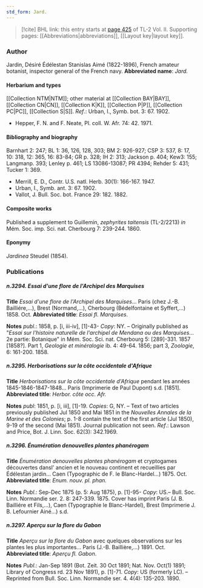 ```yaml
---
std_form: Jard.
---
```


> [!cite] BHL link: this entry starts at [page 425](https://www.biodiversitylibrary.org/page/33068667) of TL-2 Vol. II.
> Supporting pages: [[Abbreviations|abbreviations]], [[Layout key|layout key]].

### Author

Jardin, Désiré Édélestan Stanislas Aimé (1822-1896), French amateur botanist, inspector general of the French navy. 
**Abbreviated name**: *Jard.*

#### Herbarium and types

[[Collection NTM|NTM]]; other material at [[Collection BAY|BAY]], [[Collection CN|CN]], [[Collection K|K]], [[Collection P|P]], [[Collection PC|PC]], [[Collection S|S]].
*Ref*.: Urban, I., Symb. bot. 3: 67. 1902.
- Hepper, F. N. and F. Neate, Pl. coll. W. Afr. 74: 42. 1971.

#### Bibliography and biography

Barnhart 2: 247; BL 1: 36, 126, 128, 303; BM 2: 926-927; CSP 3: 537, 8: 17, 10: 318, 12: 365, 16: 83-84; GR p. 328; IH 2: 313; Jackson p. 404; Kew3: 155; Langmanp. 393; Lenley p. 461; LS 13086-13087; PR 4394; Rehder 5: 431; Tucker 1: 369.
- Merrill, E. D., Contr. U.S. natl. Herb. 30(1): 166-167. 1947.
- Urban, I., Symb. ant. 3: 67. 1902.
- Vallot, J. Bull. Soc. bot. France 29: 182. 1882.

#### Composite works

Published a supplement to Guillemin, *zephyrites taitensis* (TL-2/2213) *in* Mém. Soc. imp. Sci. nat. Cherbourg 7: 239-244. 1860.

#### Eponymy

*Jardinea* Steudel (1854).

### Publications

##### n.3294. Essai d'une flore de l'Archipel des Marquises

**Title**
*Essai d'une flore de l'Archipel des Marquises*... Paris (chez J.-B. Bailliére,...), Brest (Normand,...), Cherbourg (Bédelfontaine et Syffert,...) 1858. Oct.
**Abbreviated title**: *Essai fl. Marquises*.

**Notes**
*publ*.: 1858, p. \[i, iii-iv\], \[1\]-43- *Copy*: NY. – Originally published as "*Essai sur l'histoire naturelle de l'archipel de Mendana ou des Marquises*... 2e partie: Botanique" in Mém. Soc. Sci. nat. Cherbourg 5: \[289\]-331. 1857 \[1858?\]. Part 1, *Geologie et minéralogie* ib. 4: 49-64. 1856; part 3, *Zoologie*, 6: 161-200. 1858.

##### n.3295. Herborisations sur la côte occidentale d'Afrique

**Title**
*Herborisations sur la côte occidentale d'Afrique* pendant les années 1845-1846-1847-1848... Paris (Imprimerie de Paul Dupont) s.d. \[1851\].
**Abbreviated title**: *Herbor. côte occ. Afr.*

**Notes**
*publ*: 1851, p. \[i, iii\], \[1\]-19. *Copies*: G, NY. – Text of two articles previously published Jul 1850 and Mai 1851 in the *Nouvelles Annales de la Marine et des Colonies*; p. 1-8 contain the text of the first article (Jul 1850), 9-19 of the second (Mai 1851). Journal publication not seen.
*Ref*.: Lawson and Price, Bot. J. Linn. Soc. 62(3): 342.1969.

##### n.3296. Énumération denouvelles plantes phanérogam

**Title**
*Énumération denouvelles plantes phanérogam* et cryptogames découvertes dansl' ancien et le nouveau continent et recueillies par Édélestan jardin... Caen (Typographic de F. le Blanc-Hardel...) 1875. Oct.
**Abbreviated title**: *Enum. nouv. pl. phan.*

**Notes**
*Publ*.: Sep-Dec 1875 (p. 5: Aug 1875), p. \[1\]-95- *Copy*: US.– Bull. Soc. Linn. Normandie ser.
2. 8: 247-339. 1875. Cover has imprint Paris (J. B. Bailliére et Fils,...), Caen (Typographie le Blanc-Hardel), Brest (Imprimerie J. B. Lefournier Ainé...) s.d.

##### n.3297. Aperçu sur la flore du Gabon

**Title**
*Aperçu sur la flore du Gabon* avec quelques observations sur les plantes les plus importantes... Paris (J.-B. Baillière,...) 1891. Oct.
**Abbreviated title**: *Aperçu fl. Gabon*.

**Notes**
*Publ*.: Jan-Sep 1891 (Bot. Zeit. 30 Oct 1891; Nat. Nov. Oct(1) 1891; Library of Congress rd. 23 Nov 1891), p. \[1\]-71. *Copy*: US (formerly LC). – Reprinted from Bull. Soc. Linn. Normandie ser. 4. 4(4): 135-203. 1890.

